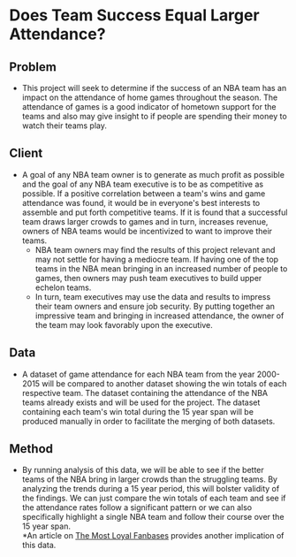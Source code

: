 # Does Team Success Equal Larger Attendance?


## Problem
* This project will seek to determine if the success of an NBA team has an impact on the attendance of home games throughout the season. The attendance of games is a good indicator of hometown support for the teams and also may give insight to if people are spending their money to watch their teams play. 

## Client
* A goal of any NBA team owner is to generate as much profit as possible and the goal of any NBA team executive is to be as competitive as possible. If a positive correlation between a team's wins and game attendance was found, it would be in everyone's best interests to assemble and put forth competitive teams. If it is found that a successful team draws larger crowds to games and in turn, increases revenue, owners of NBA teams would be incentivized to want to improve their teams. 
    + NBA team owners may find the results of this project relevant and may not settle for having a mediocre team. If having one of the top teams in the NBA mean bringing in an increased number of people to games, then owners may push team executives to build upper echelon teams.
    + In turn, team executives may use the data and results to impress their team owners and ensure job security. By putting together an impressive team and bringing in increased attendance, the owner of the team may look favorably upon the executive.

## Data
* A dataset of game attendance for each NBA team from the year 2000-2015 will be compared to another dataset showing the win totals of each respective team. The dataset containing the attendance of the NBA teams already exists and will be used for the project. The dataset containing each team's win total during the 15 year span will be produced manually in order to facilitate the merging of both datasets. 

## Method
* By running analysis of this data, we will be able to see if the better teams of the NBA bring in larger crowds than the struggling teams.  By analyzing the trends during a 15 year period, this will bolster validity of the findings. We can just compare the win totals of each team and see if the attendance rates follow a significant pattern or we can also specifically highlight a single NBA team and follow their course over the 15 year span.  
*An article on [The Most Loyal Fanbases](https://bleacherreport.com/articles/2535015-which-nba-fanbase-has-been-the-most-loyal-during-the-past-15-years#slide0) provides another implication of this data.

